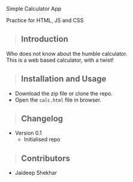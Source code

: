 Simple Calculator App

Practice for HTML, JS and CSS

>Introduction
>---

Who does not know about the humble calculator.  
This is a web based calculator, with a twist!

>Installation and Usage
>---
- Download the zip file or clone the repo.
- Open the `calc.html` file in browser.

>Changelog
>---

- Version 0.1
  - Initialised repo

>Contributors
>---

- Jaideep Shekhar

